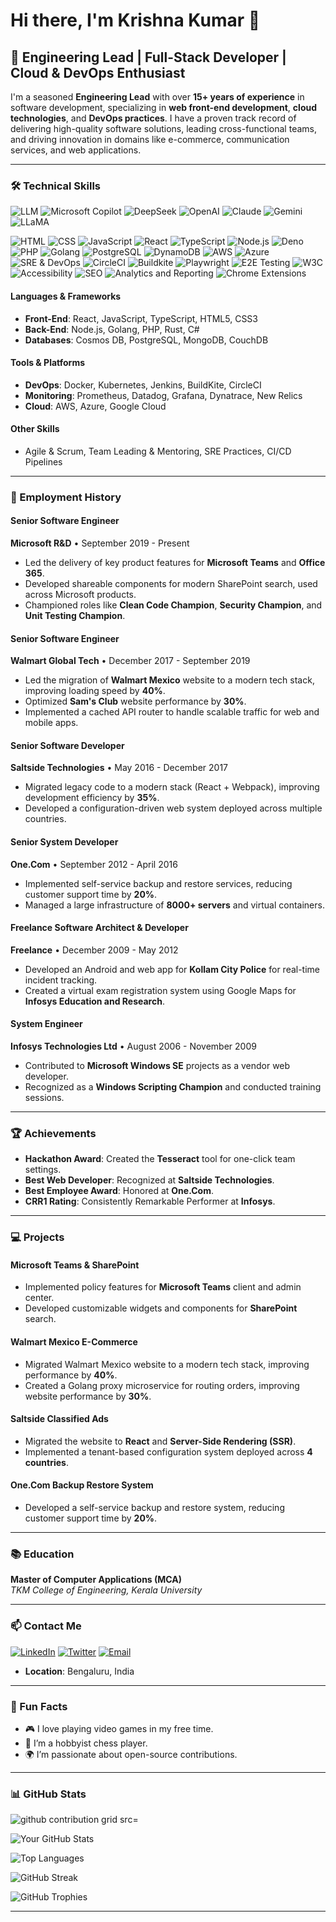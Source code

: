 # Hi there, I'm Krishna Kumar 👋

## 🚀 Engineering Lead | Full-Stack Developer | Cloud & DevOps Enthusiast

I'm a seasoned **Engineering Lead** with over **15+ years of experience** in software development, specializing in **web front-end development**, **cloud technologies**, and **DevOps practices**. I have a proven track record of delivering high-quality software solutions, leading cross-functional teams, and driving innovation in domains like e-commerce, communication services, and web applications.

---

### 🛠️ Technical Skills

![LLM](https://img.shields.io/badge/LLM-000000?style=for-the-badge&logo=openai&logoColor=white)
![Microsoft Copilot](https://img.shields.io/badge/Microsoft_Copilot-0078D4?style=for-the-badge&logo=microsoft&logoColor=white)
![DeepSeek](https://img.shields.io/badge/DeepSeek-000000?style=for-the-badge&logo=ai&logoColor=white)
![OpenAI](https://img.shields.io/badge/OpenAI_GPT-412991?style=for-the-badge&logo=openai&logoColor=white)
![Claude](https://img.shields.io/badge/Anthropic_Claude-000000?style=for-the-badge&logo=anthropic&logoColor=white)
![Gemini](https://img.shields.io/badge/Google_Gemini-4285F4?style=for-the-badge&logo=google&logoColor=white)
![LLaMA](https://img.shields.io/badge/Meta_LLaMA-0088CC?style=for-the-badge&logo=meta&logoColor=white)

![HTML](https://img.shields.io/badge/HTML-E34F26?style=for-the-badge&logo=html5&logoColor=white)
![CSS](https://img.shields.io/badge/CSS-1572B6?style=for-the-badge&logo=css3&logoColor=white)
![JavaScript](https://img.shields.io/badge/JavaScript-F7DF1E?style=for-the-badge&logo=javascript&logoColor=black)
![React](https://img.shields.io/badge/React-20232A?style=for-the-badge&logo=react&logoColor=61DAFB)
![TypeScript](https://img.shields.io/badge/TypeScript-3178C6?style=for-the-badge&logo=typescript&logoColor=white)
![Node.js](https://img.shields.io/badge/Node.js-339933?style=for-the-badge&logo=node.js&logoColor=white)
![Deno](https://img.shields.io/badge/Deno-000000?style=for-the-badge&logo=deno&logoColor=white)
![PHP](https://img.shields.io/badge/PHP-777BB4?style=for-the-badge&logo=php&logoColor=white)
![Golang](https://img.shields.io/badge/Go-00ADD8?style=for-the-badge&logo=go&logoColor=white)
![PostgreSQL](https://img.shields.io/badge/PostgreSQL-4169E1?style=for-the-badge&logo=postgresql&logoColor=white)
![DynamoDB](https://img.shields.io/badge/DynamoDB-4053D6?style=for-the-badge&logo=amazon-dynamodb&logoColor=white)
![AWS](https://img.shields.io/badge/AWS-232F3E?style=for-the-badge&logo=amazon-aws&logoColor=white)
![Azure](https://img.shields.io/badge/Azure-0089D6?style=for-the-badge&logo=microsoft-azure&logoColor=white)
![SRE & DevOps](https://img.shields.io/badge/SRE_&_DevOps-000000?style=for-the-badge&logo=devops&logoColor=white)
![CircleCI](https://img.shields.io/badge/CircleCI-343434?style=for-the-badge&logo=circleci&logoColor=white)
![Buildkite](https://img.shields.io/badge/Buildkite-14CC80?style=for-the-badge&logo=buildkite&logoColor=white)
![Playwright](https://img.shields.io/badge/Playwright-2EAD33?style=for-the-badge&logo=playwright&logoColor=white)
![E2E Testing](https://img.shields.io/badge/E2E_Testing-000000?style=for-the-badge&logo=testing-library&logoColor=white)
![W3C](https://img.shields.io/badge/W3C-005A9C?style=for-the-badge&logo=w3c&logoColor=white)
![Accessibility](https://img.shields.io/badge/Accessibility-000000?style=for-the-badge&logo=accessibility&logoColor=white)
![SEO](https://img.shields.io/badge/SEO-000000?style=for-the-badge&logo=seo&logoColor=white)
![Analytics and Reporting](https://img.shields.io/badge/Analytics_and_Reporting-000000?style=for-the-badge&logo=google-analytics&logoColor=white)
![Chrome Extensions](https://img.shields.io/badge/Chrome_Extensions-4285F4?style=for-the-badge&logo=google-chrome&logoColor=white)


#### **Languages & Frameworks**
- **Front-End**: React, JavaScript, TypeScript, HTML5, CSS3
- **Back-End**: Node.js, Golang, PHP, Rust, C#
- **Databases**: Cosmos DB, PostgreSQL, MongoDB, CouchDB

#### **Tools & Platforms**
- **DevOps**: Docker, Kubernetes, Jenkins, BuildKite, CircleCI
- **Monitoring**: Prometheus, Datadog, Grafana, Dynatrace, New Relics
- **Cloud**: AWS, Azure, Google Cloud

#### **Other Skills**
- Agile & Scrum, Team Leading & Mentoring, SRE Practices, CI/CD Pipelines

---

### 💼 Employment History

#### **Senior Software Engineer**
**Microsoft R&D** • September 2019 - Present  
- Led the delivery of key product features for **Microsoft Teams** and **Office 365**.
- Developed shareable components for modern SharePoint search, used across Microsoft products.
- Championed roles like **Clean Code Champion**, **Security Champion**, and **Unit Testing Champion**.

#### **Senior Software Engineer**
**Walmart Global Tech** • December 2017 - September 2019  
- Led the migration of **Walmart Mexico** website to a modern tech stack, improving loading speed by **40%**.
- Optimized **Sam's Club** website performance by **30%**.
- Implemented a cached API router to handle scalable traffic for web and mobile apps.

#### **Senior Software Developer**
**Saltside Technologies** • May 2016 - December 2017  
- Migrated legacy code to a modern stack (React + Webpack), improving development efficiency by **35%**.
- Developed a configuration-driven web system deployed across multiple countries.

#### **Senior System Developer**
**One.Com** • September 2012 - April 2016  
- Implemented self-service backup and restore services, reducing customer support time by **20%**.
- Managed a large infrastructure of **8000+ servers** and virtual containers.

#### **Freelance Software Architect & Developer**
**Freelance** • December 2009 - May 2012  
- Developed an Android and web app for **Kollam City Police** for real-time incident tracking.
- Created a virtual exam registration system using Google Maps for **Infosys Education and Research**.

#### **System Engineer**
**Infosys Technologies Ltd** • August 2006 - November 2009  
- Contributed to **Microsoft Windows SE** projects as a vendor web developer.
- Recognized as a **Windows Scripting Champion** and conducted training sessions.

---

### 🏆 Achievements

- **Hackathon Award**: Created the **Tesseract** tool for one-click team settings.
- **Best Web Developer**: Recognized at **Saltside Technologies**.
- **Best Employee Award**: Honored at **One.Com**.
- **CRR1 Rating**: Consistently Remarkable Performer at **Infosys**.

---

### 💻 Projects

#### **Microsoft Teams & SharePoint**
- Implemented policy features for **Microsoft Teams** client and admin center.
- Developed customizable widgets and components for **SharePoint** search.

#### **Walmart Mexico E-Commerce**
- Migrated Walmart Mexico website to a modern tech stack, improving performance by **40%**.
- Created a Golang proxy microservice for routing orders, improving website performance by **30%**.

#### **Saltside Classified Ads**
- Migrated the website to **React** and **Server-Side Rendering (SSR)**.
- Implemented a tenant-based configuration system deployed across **4 countries**.

#### **One.Com Backup Restore System**
- Developed a self-service backup and restore system, reducing customer support time by **20%**.

---

### 📚 Education

**Master of Computer Applications (MCA)**  
*TKM College of Engineering, Kerala University*

---

### 📫 Contact Me

[![LinkedIn](https://img.shields.io/badge/LinkedIn-0077B5?style=for-the-badge&logo=linkedin&logoColor=white)](https://www.linkedin.com/in/krishna2nd/)
[![Twitter](https://img.shields.io/badge/Twitter-1DA1F2?style=for-the-badge&logo=twitter&logoColor=white)](https://twitter.com/krishna2nd)
[![Email](https://img.shields.io/badge/Email-D14836?style=for-the-badge&logo=gmail&logoColor=white)](mailto:krishnakumar.s.s@outlook.com)
- **Location**: Bengaluru, India

---

### 🌟 Fun Facts

- 🎮 I love playing video games in my free time.
- 🎸 I’m a hobbyist chess player.
- 🌍 I’m passionate about open-source contributions.

---

### 📊 GitHub Stats

 <picture>
  <source media="(prefers-color-scheme: dark)" srcset="https://raw.githubusercontent.com/krishna2nd/krishna2nd/refs/heads/output/github-contribution-grid-snake-dark.svg">
  <source media="(prefers-color-scheme: light)" srcset="https://raw.githubusercontent.com/krishna2nd/krishna2nd/refs/heads/output/github-contribution-grid-snake.svg">
  <img alt="github contribution grid src="https://raw.githubusercontent.com/krishna2nd/krishna2nd/refs/heads/output/github-contribution-grid-snake.svg">
</picture> 

![Your GitHub Stats](https://github-readme-stats.vercel.app/api?username=krishna2nd&show_icons=true&theme=radical)

![Top Languages](https://github-readme-stats.vercel.app/api/top-langs/?username=krishna2nd&layout=compact&theme=radical)

![GitHub Streak](https://github-readme-streak-stats.herokuapp.com/?user=krishna2nd&theme=radical)

![GitHub Trophies](https://github-profile-trophy.vercel.app/?username=krishna2nd&theme=radical&no-frame=true&row=2&column=4)

---
